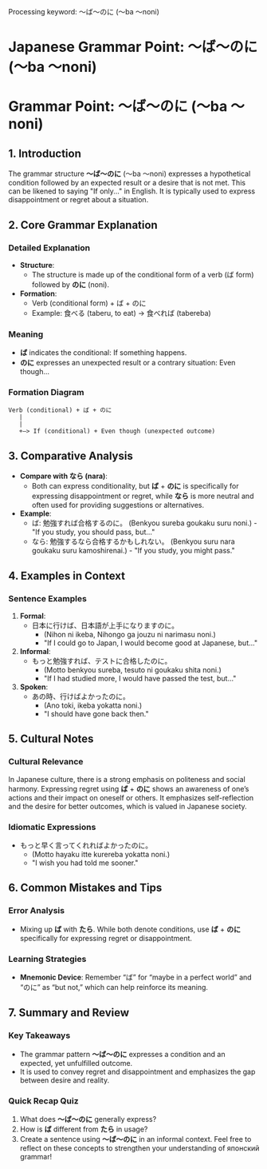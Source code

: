 Processing keyword: ～ば～のに (〜ba 〜noni)
# Japanese Grammar Point: ～ば～のに (〜ba 〜noni)
# Grammar Point: ～ば～のに (〜ba 〜noni)
## 1. Introduction
The grammar structure **～ば～のに** (〜ba 〜noni) expresses a hypothetical condition followed by an expected result or a desire that is not met. This can be likened to saying "If only..." in English. It is typically used to express disappointment or regret about a situation.
## 2. Core Grammar Explanation
### Detailed Explanation
- **Structure**: 
  - The structure is made up of the conditional form of a verb (ば form) followed by **のに** (noni).
- **Formation**:
  - Verb (conditional form) + ば + のに
  - Example: 食べる (taberu, to eat) → 食べれば (tabereba)
### Meaning
- **ば** indicates the conditional: If something happens.
- **のに** expresses an unexpected result or a contrary situation: Even though...
### Formation Diagram
```
Verb (conditional) + ば + のに 
   |
   | 
   +—> If (conditional) + Even though (unexpected outcome)
```
## 3. Comparative Analysis
- **Compare with なら (nara)**: 
  - Both can express conditionality, but **ば** + **のに** is specifically for expressing disappointment or regret, while **なら** is more neutral and often used for providing suggestions or alternatives.
- **Example**:
  - ば: 勉強すれば合格するのに。 (Benkyou sureba goukaku suru noni.) - "If you study, you should pass, but..."
  - なら: 勉強するなら合格するかもしれない。 (Benkyou suru nara goukaku suru kamoshirenai.) - "If you study, you might pass."
## 4. Examples in Context
### Sentence Examples
1. **Formal**:
   - 日本に行けば、日本語が上手になりますのに。 
     - (Nihon ni ikeba, Nihongo ga jouzu ni narimasu noni.)
     - "If I could go to Japan, I would become good at Japanese, but..."
2. **Informal**:
   - もっと勉強すれば、テストに合格したのに。 
     - (Motto benkyou sureba, tesuto ni goukaku shita noni.)
     - "If I had studied more, I would have passed the test, but..."
3. **Spoken**:
   - あの時、行けばよかったのに。 
     - (Ano toki, ikeba yokatta noni.)
     - "I should have gone back then."
## 5. Cultural Notes
### Cultural Relevance
In Japanese culture, there is a strong emphasis on politeness and social harmony. Expressing regret using **ば** + **のに** shows an awareness of one’s actions and their impact on oneself or others. It emphasizes self-reflection and the desire for better outcomes, which is valued in Japanese society.
### Idiomatic Expressions
- もっと早く言ってくれればよかったのに。
  - (Motto hayaku itte kurereba yokatta noni.)
  - "I wish you had told me sooner."
## 6. Common Mistakes and Tips
### Error Analysis
- Mixing up **ば** with **たら**. While both denote conditions, use **ば** + **のに** specifically for expressing regret or disappointment.
### Learning Strategies
- **Mnemonic Device**: Remember “ば” for “maybe in a perfect world” and “のに” as “but not,” which can help reinforce its meaning.
## 7. Summary and Review
### Key Takeaways
- The grammar pattern **～ば～のに** expresses a condition and an expected, yet unfulfilled outcome.
- It is used to convey regret and disappointment and emphasizes the gap between desire and reality.
### Quick Recap Quiz
1. What does **～ば～のに** generally express?
2. How is **ば** different from **たら** in usage?
3. Create a sentence using **～ば～のに** in an informal context.
Feel free to reflect on these concepts to strengthen your understanding of японский grammar!
